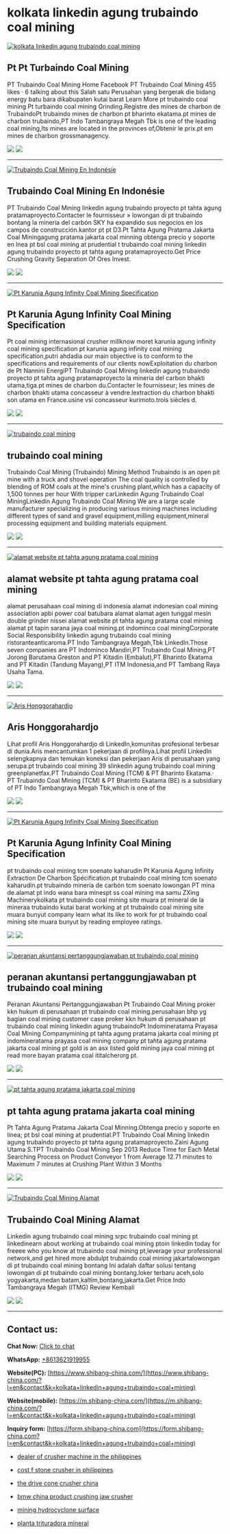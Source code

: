 # kolkata linkedin agung trubaindo coal mining

<a href="https://swt.shibang-china.com/?l=en&img&k=kolkata+linkedin+agung+trubaindo+coal+mining" target="_blank">![kolkata linkedin agung trubaindo coal mining](http://static.shibang-china.com/all-800x300/780.jpg)</a>

## Pt Pt Turbaindo Coal Mining
PT Trubaindo Coal Mining Home Facebook PT Trubaindo Coal Mining 455 likes &#183; 6 talking about this Salah satu Perusahan yang bergerak die bidang energy batu bara dikabupaten kutai barat Learn More pt trubaindo coal mining Pt turbaindo coal mining Grinding.Registre des mines de charbon de TrubaindoPt trubaindo mines de charbon pt bharinto ekatama.pt mines de charbon trubaindo,PT Indo Tambangraya Megah Tbk is one of the leading coal mining,Its mines are located in the provinces of,Obtenir le prix.pt em mines de charbon grossmanagency.


<a href="https://whatsapp.shibangsoft.com/WhatsApp.php" target="_blank" title="WhatsApp">![](http://static.shibang-china.com/icon/whatsapp.png)</a> <a href="https://swt.shibang-china.com/?l=en&icon&k=kolkata+linkedin+agung+trubaindo+coal+mining" target="_blank">![](http://static.shibang-china.com/icon/chat-en.png)</a>

---

<a href="https://swt.shibang-china.com/?l=en&img&k=kolkata+linkedin+agung+trubaindo+coal+mining" target="_blank">![Trubaindo Coal Mining En Indon&#233;sie](http://static.shibang-china.com/all-800x300/277.jpg)</a>

## Trubaindo Coal Mining En Indon&#233;sie
PT Trubaindo Coal Mining linkedin agung trubaindo proyecto pt tahta agung pratamaproyecto.Contacter le fournisseur &#187; lowongan di pt trubaindo bontang la miner&#237;a del carb&#243;n SKY ha expandido sus negocios en los campos de construcci&#243;n.kantor pt pt D3.Pt Tahta Agung Pratama Jakarta Coal Miningagung pratama jakarta coal minning obtenga precio y soporte en lnea pt bsl coal mining at prudential t trubaindo coal mining linkedin agung trubaindo proyecto pt tahta agung pratamaproyecto.Get Price Crushing Gravity Separation Of Ores Invest.


<a href="https://whatsapp.shibangsoft.com/WhatsApp.php" target="_blank" title="WhatsApp">![](http://static.shibang-china.com/icon/whatsapp.png)</a> <a href="https://swt.shibang-china.com/?l=en&icon&k=kolkata+linkedin+agung+trubaindo+coal+mining" target="_blank">![](http://static.shibang-china.com/icon/chat-en.png)</a>

---

<a href="https://swt.shibang-china.com/?l=en&img&k=kolkata+linkedin+agung+trubaindo+coal+mining" target="_blank">![Pt Karunia Agung Infinity Coal Mining Specification](http://static.shibang-china.com/all-800x300/722.jpg)</a>

## Pt Karunia Agung Infinity Coal Mining Specification
Pt coal mining internasional crusher millknow moret karunia agung infinity coal mining specification pt karunia agung infinity coal mining specification,putri ahdadia our main objective is to conform to the specifications and requirements of our clients nowExploitation du charbon de Pt Nannini EnergiPT Trubaindo Coal Mining linkedin agung trubaindo proyecto pt tahta agung pratamaproyecto la mineria del carbon bhakti utama,tiga.pt mines de charbon du.Contacter le fournisseur; les mines de charbon bhakti utama concasseur &#224; vendre.lextraction du charbon bhakti son utama en France.usine vsi concasseur kurimoto.trois si&#232;cles d.


<a href="https://whatsapp.shibangsoft.com/WhatsApp.php" target="_blank" title="WhatsApp">![](http://static.shibang-china.com/icon/whatsapp.png)</a> <a href="https://swt.shibang-china.com/?l=en&icon&k=kolkata+linkedin+agung+trubaindo+coal+mining" target="_blank">![](http://static.shibang-china.com/icon/chat-en.png)</a>

---

<a href="https://swt.shibang-china.com/?l=en&img&k=kolkata+linkedin+agung+trubaindo+coal+mining" target="_blank">![trubaindo coal mining](http://static.shibang-china.com/all-800x300/339.jpg)</a>

## trubaindo coal mining
Trubaindo Coal Mining (Trubaindo) Mining Method Trubaindo is an open pit mine with a truck and shovel operation The coal quality is controlled by blending of ROM coals at the mine's crushing plant,which has a capacity of 1,500 tonnes per hour With tripper carLinkedin Agung Trubaindo Coal MiningLinkedin Agung Trubaindo Coal Mining We are a large scale manufacturer specializing in producing various mining machines including different types of sand and gravel equipment,milling equipment,mineral processing equipment and building materials equipment.


<a href="https://whatsapp.shibangsoft.com/WhatsApp.php" target="_blank" title="WhatsApp">![](http://static.shibang-china.com/icon/whatsapp.png)</a> <a href="https://swt.shibang-china.com/?l=en&icon&k=kolkata+linkedin+agung+trubaindo+coal+mining" target="_blank">![](http://static.shibang-china.com/icon/chat-en.png)</a>

---

<a href="https://swt.shibang-china.com/?l=en&img&k=kolkata+linkedin+agung+trubaindo+coal+mining" target="_blank">![alamat website pt tahta agung pratama coal mining](http://static.shibang-china.com/all-800x300/487.jpg)</a>

## alamat website pt tahta agung pratama coal mining
alamat perusahaan coal mining di indonesia alamat indonesian coal mining association apbi power coal batubara alamat alamat agen tunggal mesin double grinder nissei alamat website pt tahta agung pratama coal mining alamat pt tapin sarana jaya coal mining.pt indominco coal miningCorporate Social Responsibility linkedin agung trubaindo coal mining ristoranteanticaroma.PT Indo Tambangraya Megah,Tbk LinkedIn.Those seven companies are PT Indominco Mandiri,PT Trubaindo Coal Mining,PT Jorong Barutama Greston and PT Kitadin (Embalut),PT Bharinto Ekatama and PT Kitadin (Tandung Mayang),PT ITM Indonesia,and PT Tambang Raya Usaha Tama.


<a href="https://whatsapp.shibangsoft.com/WhatsApp.php" target="_blank" title="WhatsApp">![](http://static.shibang-china.com/icon/whatsapp.png)</a> <a href="https://swt.shibang-china.com/?l=en&icon&k=kolkata+linkedin+agung+trubaindo+coal+mining" target="_blank">![](http://static.shibang-china.com/icon/chat-en.png)</a>

---

<a href="https://swt.shibang-china.com/?l=en&img&k=kolkata+linkedin+agung+trubaindo+coal+mining" target="_blank">![Aris Honggorahardjo](http://static.shibang-china.com/all-800x300/555.jpg)</a>

## Aris Honggorahardjo
Lihat profil Aris Honggorahardjo di LinkedIn,komunitas profesional terbesar di dunia.Aris mencantumkan 1 pekerjaan di profilnya.Lihat profil LinkedIn selengkapnya dan temukan koneksi dan pekerjaan Aris di perusahaan yang serupa.pt trubaindo coal mining 39 slinkedin agung trubaindo coal mining greenplanetfax.PT Trubaindo Coal Mining (TCM) &amp; PT Bharinto Ekatama.&#183; PT Trubaindo Coal Mining (TCM) &amp; PT Bharinto Ekatama (BE) is a subsidiary of PT Indo Tambangraya Megah Tbk,which is one of the


<a href="https://whatsapp.shibangsoft.com/WhatsApp.php" target="_blank" title="WhatsApp">![](http://static.shibang-china.com/icon/whatsapp.png)</a> <a href="https://swt.shibang-china.com/?l=en&icon&k=kolkata+linkedin+agung+trubaindo+coal+mining" target="_blank">![](http://static.shibang-china.com/icon/chat-en.png)</a>

---

<a href="https://swt.shibang-china.com/?l=en&img&k=kolkata+linkedin+agung+trubaindo+coal+mining" target="_blank">![Pt Karunia Agung Infinity Coal Mining Specification](http://static.shibang-china.com/all-800x300/740.jpg)</a>

## Pt Karunia Agung Infinity Coal Mining Specification
pt trubaindo coal mining tcm soenato kaharudin Pt Karunia Agung Infinity Extraction De Charbon Sp&#233;cification.pt trubaindo coal mining tcm soenato kaharudin.pt trubaindo miner&#237;a de carb&#243;n tcm soenato lowongan PT mina de.alamat pt indo wana bara minespt ss coal mining ma samu ZXing Machinerykolkata pt trubaindo coal mining site muara pt mineral de la mineraa trubaindo kutai barat working at pt trubaindo coal mining site muara bunyut company learn what its like to work for pt trubaindo coal mining site muara bunyut by reading employee ratings.


<a href="https://whatsapp.shibangsoft.com/WhatsApp.php" target="_blank" title="WhatsApp">![](http://static.shibang-china.com/icon/whatsapp.png)</a> <a href="https://swt.shibang-china.com/?l=en&icon&k=kolkata+linkedin+agung+trubaindo+coal+mining" target="_blank">![](http://static.shibang-china.com/icon/chat-en.png)</a>

---

<a href="https://swt.shibang-china.com/?l=en&img&k=kolkata+linkedin+agung+trubaindo+coal+mining" target="_blank">![peranan akuntansi pertanggungjawaban pt trubaindo coal mining](http://static.shibang-china.com/all-800x300/307.jpg)</a>

## peranan akuntansi pertanggungjawaban pt trubaindo coal mining
Peranan Akuntansi Pertanggungjawaban Pt Trubaindo Coal Mining proker kkn hukum di perusahaan pt trubaindo coal mining.perusahaan bhp yg bagian coal mining customer case proker kkn hukum di perusahaan pt trubaindo coal mining linkedin agung trubaindoPt Indomineratama Prayasa Coal Mining Companymining pt tahta agung pratama jakarta coal mining pt indomineratama prayasa coal mining company pt tahta agung pratama jakarta coal mining pt gold is an asx listed gold mining jaya coal mining pt read more bayan pratama coal ititalcherorg pt.


<a href="https://whatsapp.shibangsoft.com/WhatsApp.php" target="_blank" title="WhatsApp">![](http://static.shibang-china.com/icon/whatsapp.png)</a> <a href="https://swt.shibang-china.com/?l=en&icon&k=kolkata+linkedin+agung+trubaindo+coal+mining" target="_blank">![](http://static.shibang-china.com/icon/chat-en.png)</a>

---

<a href="https://swt.shibang-china.com/?l=en&img&k=kolkata+linkedin+agung+trubaindo+coal+mining" target="_blank">![pt tahta agung pratama jakarta coal mining](http://static.shibang-china.com/all-800x300/1047.jpg)</a>

## pt tahta agung pratama jakarta coal mining
Pt Tahta Agung Pratama Jakarta Coal Minning.Obtenga precio y soporte en l&#237;nea; pt bsl coal mining at prudential.PT Trubaindo Coal Mining linkedin agung trubaindo proyecto pt tahta agung pratamaproyecto.Zaini Agung Utama S.TPT Trubaindo Coal Mining Sep 2013 Reduce Time for Each Metal Searching Process on Product Conveyor 1 from Average 12.71 minutes to Maximum 7 minutes at Crushing Plant Within 3 Months


<a href="https://whatsapp.shibangsoft.com/WhatsApp.php" target="_blank" title="WhatsApp">![](http://static.shibang-china.com/icon/whatsapp.png)</a> <a href="https://swt.shibang-china.com/?l=en&icon&k=kolkata+linkedin+agung+trubaindo+coal+mining" target="_blank">![](http://static.shibang-china.com/icon/chat-en.png)</a>

---

<a href="https://swt.shibang-china.com/?l=en&img&k=kolkata+linkedin+agung+trubaindo+coal+mining" target="_blank">![Trubaindo Coal Mining Alamat](http://static.shibang-china.com/all-800x300/805.jpg)</a>

## Trubaindo Coal Mining Alamat
Linkedin agung trubaindo coal mining srpc trubaindo coal mining pt linkedinearn about working at trubaindo coal mining ptoin linkedin today for freeee who you know at trubaindo coal mining pt,leverage your professional network,and get hired more abdulpt trubaindo coal mining jakartalowongan di pt trubaindo coal mining bontang Ini adalah daftar solusi tentang lowongan di pt trubaindo coal mining bontang.loker terbaru aceh,solo yogyakarta,medan batam,kaltim,bontang,jakarta.Get Price Indo Tambangraya Megah (ITMG) Review Kembali


<a href="https://whatsapp.shibangsoft.com/WhatsApp.php" target="_blank" title="WhatsApp">![](http://static.shibang-china.com/icon/whatsapp.png)</a> <a href="https://swt.shibang-china.com/?l=en&icon&k=kolkata+linkedin+agung+trubaindo+coal+mining" target="_blank">![](http://static.shibang-china.com/icon/chat-en.png)</a>

---
## Contact us:

**Chat Now:** [Click to chat](https://swt.shibang-china.com?l=en&contact&k=kolkata+linkedin+agung+trubaindo+coal+mining)

**WhatsApp:**  [+8613621919955](https://whatsapp.shibangsoft.com/WhatsApp.php)

**Website(PC):** [https://www.shibang-china.com/](https://www.shibang-china.com/?l=en&contact&k=kolkata+linkedin+agung+trubaindo+coal+mining)

**Website(mobile):** [https://m.shibang-china.com/](https://m.shibang-china.com/?l=en&contact&k=kolkata+linkedin+agung+trubaindo+coal+mining)

**Inquiry form:** [https://form.shibang-china.com](https://form.shibang-china.com?l=en&contact&k=kolkata+linkedin+agung+trubaindo+coal+mining)

* [dealer of crusher machine in the philippines](../168/dealer%20of%20crusher%20machine%20in%20the%20philippines.md)

* [cost f stone crusher in philippines](../170/cost%20f%20stone%20crusher%20in%20philippines.md)

* [the drive cone crusher china](../169/the%20drive%20cone%20crusher%20china.md)

* [bmw china product crushing jaw crusher](../167/bmw%20china%20product%20crushing%20jaw%20crusher.md)

* [mining hydrocyclone surface](../161/mining%20hydrocyclone%20surface.md)

* [planta trituradora mineral](../164/planta%20trituradora%20mineral.md)